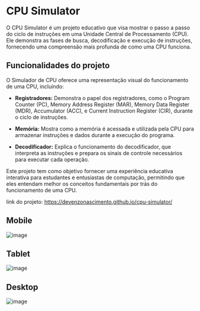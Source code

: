 # CPU Simulator

O CPU Simulator é um projeto educativo que visa mostrar o passo a passo do ciclo de instruções em uma Unidade Central de Processamento (CPU). Ele demonstra as fases de busca, decodificação e execução de instruções, fornecendo uma compreensão mais profunda de como uma CPU funciona.

## Funcionalidades do projeto

O Simulador de CPU oferece uma representação visual do funcionamento de uma CPU, incluindo:

- **Registradores:** Demonstra o papel dos registradores, como o Program Counter (PC), Memory Address Register (MAR), Memory Data Register (MDR), Accumulator (ACC), e Current Instruction Register (CIR), durante o ciclo de instruções.
  
- **Memória:** Mostra como a memória é acessada e utilizada pela CPU para armazenar instruções e dados durante a execução do programa.
  
- **Decodificador:** Explica o funcionamento do decodificador, que interpreta as instruções e prepara os sinais de controle necessários para executar cada operação.

Este projeto tem como objetivo fornecer uma experiência educativa interativa para estudantes e entusiastas de computação, permitindo que eles entendam melhor os conceitos fundamentais por trás do funcionamento de uma CPU.


link do projeto: https://devenzonascimento.github.io/cpu-simulator/

## Mobile
![image](https://github.com/devenzonascimento/cpu-simulator/assets/143226080/49f72658-715b-40ae-a016-b04bce39353a)

## Tablet
![image](https://github.com/devenzonascimento/cpu-simulator/assets/143226080/7a465ca5-691b-4ea0-b7d2-ab9401c52de6)

## Desktop
![image](https://github.com/devenzonascimento/cpu-simulator/assets/143226080/be6c2909-c318-454b-8c9f-e121fbde20ff)
